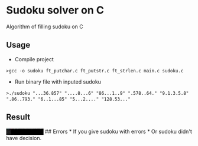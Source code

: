 # Sudoku solver on C
Algorithm of filling sudoku on C
## Usage
* Compile project
```
>gcc -o sudoku ft_putchar.c ft_putstr.c ft_strlen.c main.c sudoku.c
```

* Run binary file with inputed sudoku
```
>./sudoku "...36.857" "....8...6" "86...1..9" ".578..64." "9.1.3.5.8" ".86..793." "6..1...85" "5...2...." "128.53..."
```
## Result
<img align="center" src="https://github.com/Bazarovinc/Sudoku_C/blob/master/imagies/result.png" width="20%" heihg="20%"/>
## Errors
* If you give sudoku with errors
* Or sudoku didn't have decision.
